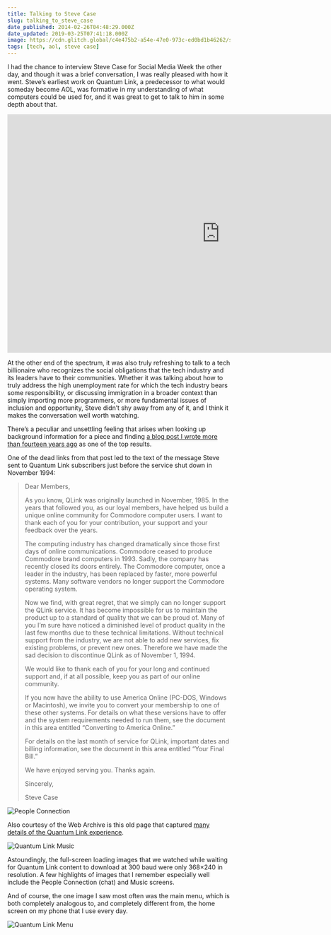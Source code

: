```yaml
---
title: Talking to Steve Case
slug: talking_to_steve_case
date_published: 2014-02-26T04:48:29.000Z
date_updated: 2019-03-25T07:41:18.000Z
image: https://cdn.glitch.global/c4e475b2-a54e-47e0-973c-ed0bd1b46262/steve-case-ad.jpg?v=1670295154667
tags: [tech, aol, steve case]
---
```


I had the chance to <a href="https://socialmediaweek.org/conference/event/keynote-steve-case-on-leaders-of-the-next-revolution-interviewed-by-anil-dash/"></a>interview Steve Case for Social Media Week</a> the other day, and though it was a brief conversation, I was really pleased with how it went. Steve’s earliest work on Quantum Link, a predecessor to what would someday become AOL, was formative in my understanding of what computers could be used for, and it was great to get to talk to him in some depth about that.

<iframe id="ls_embed_1670295100" src="https://livestream.com/accounts/7235703/events/2778261/player?width=960&height=540&enableInfoAndActivity=false&defaultDrawer=&autoPlay=false&mute=false" width="960" height="540" frameborder="0" scrolling="no" allowfullscreen> </iframe>

At the other end of the spectrum, it was also truly refreshing to talk to a tech billionaire who recognizes the social obligations that the tech industry and its leaders have to their communities. Whether it was talking about how to truly address the high unemployment rate for which the tech industry bears some responsibility, or discussing immigration in a broader context than simply importing more programmers, or more fundamental issues of inclusion and opportunity, Steve didn’t shy away from any of it, and I think it makes the conversation well worth watching.

There’s a peculiar and unsettling feeling that arises when looking up background information for a piece and finding [a blog post I wrote more than fourteen years ago](/2000/01/11/perhaps_the_mos/) as one of the top results.

One of the dead links from that post led to the text of the message Steve sent to Quantum Link subscribers just before the service shut down in November 1994:

> Dear Members,
> 
> As you know, QLink was originally launched in November, 1985. In the years that followed you, as our loyal members, have helped us build a unique online community for Commodore computer users. I want to thank each of you for your contribution, your support and your feedback over the years.
> 
> The computing industry has changed dramatically since those first days of online communications. Commodore ceased to produce Commodore brand computers in 1993. Sadly, the company has recently closed its doors entirely. The Commodore computer, once a leader in the industry, has been replaced by faster, more powerful systems. Many software vendors no longer support the Commodore operating system.
> 
> Now we find, with great regret, that we simply can no longer support the QLink service. It has become impossible for us to maintain the product up to a standard of quality that we can be proud of. Many of you I’m sure have noticed a diminished level of product quality in the last few months due to these technical limitations. Without technical support from the industry, we are not able to add new services, fix existing problems, or prevent new ones. Therefore we have made the sad decision to discontinue QLink as of November 1, 1994.
> 
> We would like to thank each of you for your long and continued support and, if at all possible, keep you as part of our online community.
> 
> If you now have the ability to use America Online (PC-DOS, Windows or Macintosh), we invite you to convert your membership to one of these other systems. For details on what these versions have to offer and the system requirements needed to run them, see the document in this area entitled “Converting to America Online.”
> 
> For details on the last month of service for QLink, important dates and billing information, see the document in this area entitled “Your Final Bill.”
> 
> We have enjoyed serving you. Thanks again.
> 
> Sincerely,
> 
> Steve Case

![People Connection](https://cdn.glitch.global/c4e475b2-a54e-47e0-973c-ed0bd1b46262/people-connection.gif?v=1670296000390 "People Connection")

Also courtesy of the Web Archive is this old page that captured [many details of the Quantum Link experience](http://web.archive.org/web/20050405032356/http://www2.ari.net/home/jpurkey/qlink.html).

![Quantum Link Music](https://cdn.glitch.global/c4e475b2-a54e-47e0-973c-ed0bd1b46262/q-link-music.gif?v=1670296000082 "Quantum Link Music")

Astoundingly, the full-screen loading images that we watched while waiting for Quantum Link content to download at 300 baud were only 368×240 in resolution. A few highlights of images that I remember especially well include the People Connection (chat) and Music screens.

And of course, the one image I saw most often was the main menu, which is both completely analogous to, and completely different from, the home screen on my phone that I use every day.

![Quantum Link Menu](https://cdn.glitch.global/c4e475b2-a54e-47e0-973c-ed0bd1b46262/quantum-link-menu.gif?v=1670295999742 "Quantum Link Menu")
